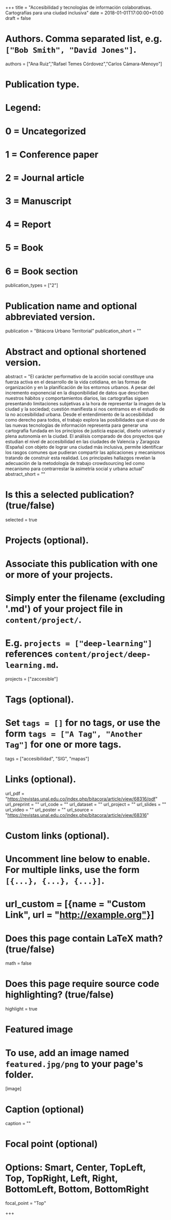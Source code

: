 +++
title = "Accesibilidad y tecnologías de información colaborativas. Cartografías para una ciudad inclusiva"
date = 2018-01-01T17:00:00+01:00
draft = false

# Authors. Comma separated list, e.g. `["Bob Smith", "David Jones"]`.
authors = ["Ana Ruiz","Rafael Temes Córdovez","Carlos Cámara-Menoyo"]

# Publication type.
# Legend:
# 0 = Uncategorized
# 1 = Conference paper
# 2 = Journal article
# 3 = Manuscript
# 4 = Report
# 5 = Book
# 6 = Book section
publication_types = ["2"]

# Publication name and optional abbreviated version.
publication = "Bitácora Urbano Territorial"
publication_short = ""

# Abstract and optional shortened version.
abstract = "El carácter performativo de la acción social constituye una fuerza activa en el desarrollo de la vida cotidiana, en las formas de organización y en la planificación de los entornos urbanos. A pesar del incremento exponencial en la disponibilidad de datos que describen nuestros hábitos y comportamientos diarios, las cartografías siguen presentando limitaciones subjetivas a la hora de representar la imagen de la ciudad y la sociedad; cuestión manifiesta si nos centramos en el estudio de la no accesibilidad urbana. Desde el entendimiento de la accesibilidad como derecho para todos, el trabajo explora las posibilidades que el uso de las nuevas tecnologías de información representa para generar una cartografía fundada en los principios de justicia espacial, diseño universal y plena autonomía en la ciudad. El análisis comparado de dos proyectos que estudian el nivel de accesibilidad en las ciudades de Valencia y Zaragoza (España) con objeto de lograr una ciudad más inclusiva, permite identificar los rasgos comunes que pudieran compartir las aplicaciones y mecanismos tratando de construir esta realidad. Los principales hallazgos revelan la adecuación de la metodología de trabajo crowdsourcing led como mecanismo para contrarrestar la asimetría social y urbana actual"
abstract_short = ""

# Is this a selected publication? (true/false)
selected = true

# Projects (optional).
#   Associate this publication with one or more of your projects.
#   Simply enter the filename (excluding '.md') of your project file in `content/project/`.
#   E.g. `projects = ["deep-learning"]` references `content/project/deep-learning.md`.
projects = ["zaccesible"]

# Tags (optional).
#   Set `tags = []` for no tags, or use the form `tags = ["A Tag", "Another Tag"]` for one or more tags.
tags = ["accesibilidad", "SIG", "mapas"]

# Links (optional).
url_pdf = "https://revistas.unal.edu.co/index.php/bitacora/article/view/68316/pdf"
url_preprint = ""
url_code = ""
url_dataset = ""
url_project = ""
url_slides = ""
url_video = ""
url_poster = ""
url_source = "https://revistas.unal.edu.co/index.php/bitacora/article/view/68316"

# Custom links (optional).
#   Uncomment line below to enable. For multiple links, use the form `[{...}, {...}, {...}]`.
# url_custom = [{name = "Custom Link", url = "http://example.org"}]

# Does this page contain LaTeX math? (true/false)
math = false

# Does this page require source code highlighting? (true/false)
highlight = true

# Featured image
# To use, add an image named `featured.jpg/png` to your page's folder.
[image]
  # Caption (optional)
  caption = ""

  # Focal point (optional)
  # Options: Smart, Center, TopLeft, Top, TopRight, Left, Right, BottomLeft, Bottom, BottomRight
  focal_point = "Top"

+++
